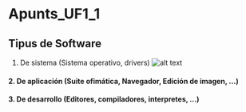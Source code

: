 # Apunts_UF1_1
## Tipus de Software
 1. De sistema (Sistema operativo, drivers) ![alt text](https://www.google.com/url?sa=i&url=https%3A%2F%2Fnews.microsoft.com%2Fes-xl%2Fwindows-10-una-nueva-generacion-de-windows%2F&psig=AOvVaw09fa0CmXCdivfCNLOL00of&ust=1605020751851000&source=images&cd=vfe&ved=0CAIQjRxqFwoTCJCW2LLe9ewCFQAAAAAdAAAAABAJ)
#### 2. De aplicación (Suite ofimática, Navegador, Edición de imagen, ...)
#### 3. De desarrollo (Editores, compiladores, interpretes, ...)  
